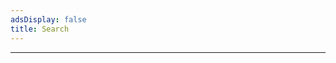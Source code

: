 ```yaml
---
adsDisplay: false
title: Search
---
```


<script src="https://www.google.com/cse/query_renderer.js" type="text/javascript"></script>
<div id="queries"></div>
<script src="https://www.google.com/cse/api/partner-pub-5610609758033195/cse/2749203460/queries/js?callback=(new+PopularQueryRenderer(document.getElementById(%22queries%22))).render&oe=UTF-8"></script>
<hr />
<div id="cse-search-results"></div>
<script type="text/javascript">
  var googleSearchDomain = "www.google.ca",
    googleSearchFormName = "cse-search-box",
    googleSearchFrameWidth = 643,
    googleSearchIframeName = "cse-search-results",
    googleSearchPath = "/cse";
</script>
<script src="https://www.google.com/afsonline/show_afs_search.js" type="text/javascript"></script>
